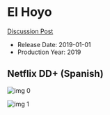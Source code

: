 # El Hoyo

[Discussion Post](https://www.avsforum.com/threads/bass-eq-for-filtered-movies.2995212/post-59729136)

* Release Date: 2019-01-01
* Production Year: 2019

## Netflix DD+ (Spanish)

![img 0](https://i.imgur.com/jFHBlc8.jpg)

![img 1](https://i.imgur.com/HeoBEh8.png)

